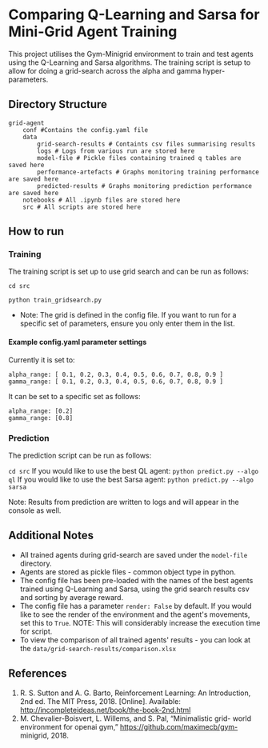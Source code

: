 # Comparing Q-Learning and Sarsa for Mini-Grid Agent Training

This project utilises the Gym-Minigrid environment to train and test agents using the Q-Learning and Sarsa algorithms. The training script is setup to allow for doing a grid-search across the alpha and gamma hyper-parameters. 

## Directory Structure

```
grid-agent
    conf #Contains the config.yaml file
    data
        grid-search-results # Containts csv files summarising results
        logs # Logs from various run are stored here
        model-file # Pickle files containing trained q tables are saved here
        performance-artefacts # Graphs monitoring training performance are saved here
        predicted-results # Graphs monitoring prediction performance are saved here
    notebooks # All .ipynb files are stored here
    src # All scripts are stored here
```

## How to run

### Training

The training script is set up to use grid search and can be run as follows:

`cd src`

`python train_gridsearch.py`

* Note: The grid is defined in the config file. If you want to run for a specific set of parameters, ensure you only enter them in the list.

#### Example config.yaml parameter settings
Currently it is set to:
``` 
alpha_range: [ 0.1, 0.2, 0.3, 0.4, 0.5, 0.6, 0.7, 0.8, 0.9 ]
gamma_range: [ 0.1, 0.2, 0.3, 0.4, 0.5, 0.6, 0.7, 0.8, 0.9 ]  
```

It can be set to a specific set as follows:
``` 
alpha_range: [0.2]
gamma_range: [0.8]  
```

### Prediction

The prediction script can be run as follows:

`cd src`
If you would like to use the best QL agent:
`python predict.py --algo ql`
If you would like to use the best Sarsa agent:
`python predict.py --algo sarsa`

Note: Results from prediction are written to logs and will appear in the console as well.
## Additional Notes

- All trained agents during grid-search are saved under the `model-file` directory.
- Agents are stored as pickle files - common object type in python.
- The config file has been pre-loaded with the names of the best agents trained using Q-Learning and Sarsa, using the grid search results csv and sorting by average reward.
- The config file has a parameter `render: False` by default. If you would like to see the render of the environment and the agent's movements, set this to `True`. NOTE: This will considerably increase the execution time for script.  
- To view the comparison of all trained agents' results - you can look at the `data/grid-search-results/comparison.xlsx`

## References
1. R. S. Sutton and A. G. Barto, Reinforcement Learning: An
   Introduction, 2nd ed. The MIT Press, 2018. [Online]. Available:
   http://incompleteideas.net/book/the-book-2nd.html
2. M. Chevalier-Boisvert, L. Willems, and S. Pal, “Minimalistic grid-
   world environment for openai gym,” https://github.com/maximecb/gym-
   minigrid, 2018.
